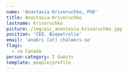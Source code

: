```yaml
---
name: 'Anastasia Krivoruchko, PhD'
title: Anastasia-Krivoruchko
lastname: Krivoruchko
picture: /img/pic_anastasia-krivoruchko.jpg
position: 'CEO, Biopetrolia'
email: 'anakri [at] chalmers.se'
flags:
  - ca Canada
person-category: I Guests
template: people/profile
---
```


